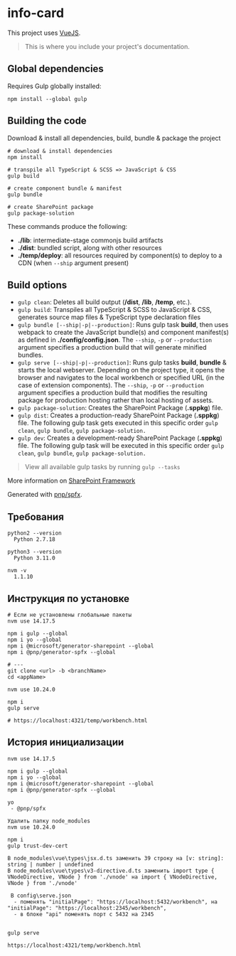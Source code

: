# info-card

This project uses [VueJS](https://vuejs.org).

> This is where you include your project's documentation.

## Global dependencies

Requires Gulp globally installed:

```shell
npm install --global gulp
```

## Building the code

Download & install all dependencies, build, bundle & package the project

```shell
# download & install dependencies
npm install

# transpile all TypeScript & SCSS => JavaScript & CSS
gulp build

# create component bundle & manifest
gulp bundle

# create SharePoint package
gulp package-solution
```

These commands produce the following:

- **./lib**: intermediate-stage commonjs build artifacts
- **./dist**: bundled script, along with other resources
- **./temp/deploy**: all resources required by component(s) to deploy to a CDN (when `--ship` argument present)

## Build options

- `gulp clean`: Deletes all build output (**/dist**, **/lib**, **/temp**, etc.).
- `gulp build`: Transpiles all TypeScript & SCSS to JavaScript & CSS, generates source map files & TypeScript type declaration files
- `gulp bundle [--ship|-p|--production]`: Runs gulp task **build**, then uses webpack to create the JavaScript bundle(s) and component manifest(s) as defined in **./config/config.json**. The `--ship`, `-p` or `--production` argument specifies a production build that will generate minified bundles.
- `gulp serve [--ship|-p|--production]`: Runs gulp tasks **build**, **bundle** & starts the local webserver. Depending on the project type, it opens the browser and navigates to the local workbench or specified URL (in the case of extension components). The `--ship`, `-p` or `--production` argument specifies a production build that modifies the resulting package for production hosting rather than local hosting of assets.
- `gulp package-solution`: Creates the SharePoint Package (**.sppkg**) file.
- `gulp dist`: Creates a production-ready SharePoint Package (**.sppkg**) file. The following gulp task gets executed in this specific order `gulp clean`, `gulp bundle`, `gulp package-solution.`
- `gulp dev`: Creates a development-ready SharePoint Package (**.sppkg**) file. The following gulp task will be executed in this specific order `gulp clean`, `gulp bundle`, `gulp package-solution.`

> View all available gulp tasks by running `gulp --tasks`

More information on [SharePoint Framework](https://docs.microsoft.com/en-us/sharepoint/dev/spfx/sharepoint-framework-overview)

Generated with [pnp/spfx](https://github.com/pnp/generator-spfx/).

## Требования
```bush
python2 --version
  Python 2.7.18

python3 --version
  Python 3.11.0

nvm -v
  1.1.10
```
## Инструкция по установке
```bush
# Если не установлены глобальные пакеты
nvm use 14.17.5

npm i gulp --global
npm i yo --global
npm i @microsoft/generator-sharepoint --global
npm i @pnp/generator-spfx --global

# ---
git clone <url> -b <branchName>
cd <appName>

nvm use 10.24.0

npm i
gulp serve

# https://localhost:4321/temp/workbench.html
```

## История инициализации
```bush
nvm use 14.17.5

npm i gulp --global
npm i yo --global
npm i @microsoft/generator-sharepoint --global
npm i @pnp/generator-spfx --global

yo
 - @pnp/spfx

Удалить папку node_modules
nvm use 10.24.0

npm i
gulp trust-dev-cert

В node_modules\vue\types\jsx.d.ts заменить 39 строку на [v: string]: string | number | undefined
В node_modules\vue\types\v3-directive.d.ts заменить import type { VNodeDirective, VNode } from './vnode' на import { VNodeDirective, VNode } from './vnode'

 В config\serve.json
  - поменять "initialPage": "https://localhost:5432/workbench", на "initialPage": "https://localhost:2345/workbench",
  - в блоке "api" поменять порт с 5432 на 2345


gulp serve

https://localhost:4321/temp/workbench.html

```
